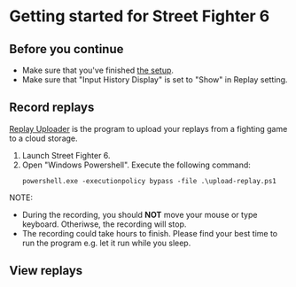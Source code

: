 # Getting started for Street Fighter 6

## Before you continue

- Make sure that you've finished [the setup](../getting_started.md#setup).
- Make sure that "Input History Display" is set to "Show" in Replay setting.

## Record replays

[Replay Uploader](uploader.md) is the program to upload your replays from a fighting game to a cloud storage.

1. Launch Street Fighter 6.
1. Open "Windows Powershell". Execute the following command:
    ```
    powershell.exe -executionpolicy bypass -file .\upload-replay.ps1
    ```

NOTE:

- During the recording, you should **NOT** move your mouse or type keyboard. Otheriwse, the recording will stop.
- The recording could take hours to finish. Please find your best time to run the program e.g. let it run while you sleep.

## View replays

